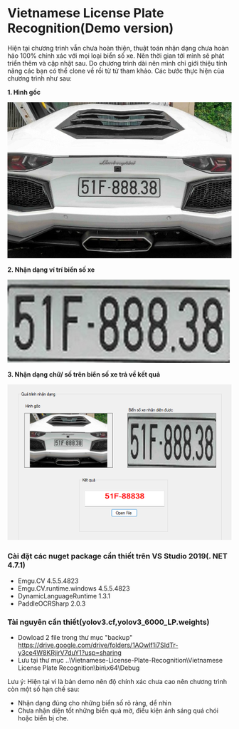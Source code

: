 # Vietnamese License Plate Recognition(Demo version)
Hiện tại chương trình vẫn chưa hoàn thiện, thuật toán nhận dạng chưa hoàn hảo 100% chính xác với mọi loại biển số xe. Nên thời gian tới mình sẽ phát triển thêm và cập nhật sau. Do chương trình dài nên mình chỉ giới thiệu tính năng các bạn có thể clone về rồi từ từ tham khảo. Các bước thực hiện của chương trình như sau: 

**1. Hình gốc**

![img1.jpg](https://github.com/sangnv3007/VLPR/blob/master/test1.jpg)

**2. Nhận dạng ví trí biển số xe**

![img2.jpg](https://github.com/sangnv3007/VLPR/blob/master/imgtest.jpg)

**3. Nhận dạng chữ/ số trên biển số xe trả về kết quả**

![img3.jpg](https://github.com/sangnv3007/VLPR/blob/master/Screenshot%202022-08-05%20100934.png)
### Cài đặt các nuget package cần thiết trên VS Studio 2019(. NET 4.7.1)
* Emgu.CV 4.5.5.4823
* Emgu.CV.runtime.windows 4.5.5.4823
* DynamicLanguageRuntime 1.3.1
* PaddleOCRSharp 2.0.3
### Tài nguyên cần thiết(yolov3.cf,yolov3_6000_LP.weights)
* Dowload 2 file trong thư mục "backup" https://drive.google.com/drive/folders/1AOwlf1i7SldTr-y3ce4W8KRjirV7duY1?usp=sharing
* Lưu tại thư mục ..\Vietnamese-License-Plate-Recognition\Vietnamese License Plate Recognition\bin\x64\Debug

Lưu ý: Hiện tại vì là bản demo nên độ chính xác chưa cao nên chương trình còn một số hạn chế sau:
- Nhận dạng đúng cho những biển số rõ ràng, dể nhìn
- Chưa nhận diện tốt những biển quá mờ, điều kiện ánh sáng quá chói hoặc biển bị che.
